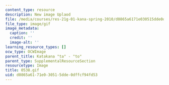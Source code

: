 ```yaml
---
content_type: resource
description: New image Uplaod
file: /media/courses/res-21g-01-kana-spring-2010/d0865a6171e030515dde0dffcf94fd53_0538.gif
file_type: image/gif
image_metadata:
  caption: ''
  credit: ''
  image-alt: ''
learning_resource_types: []
ocw_type: OCWImage
parent_title: Katakana "ta" - "to"
parent_type: SupplementalResourceSection
resourcetype: Image
title: 0538.gif
uid: d0865a61-71e0-3051-5dde-0dffcf94fd53
---
```

